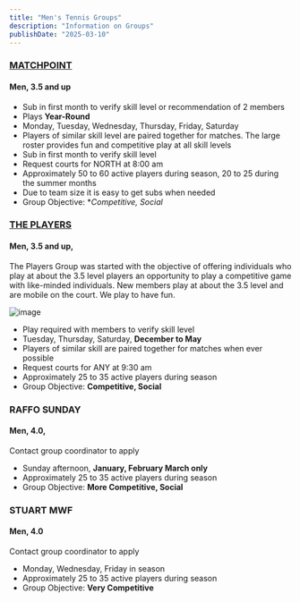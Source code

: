 ```yaml
---
title: "Men's Tennis Groups"
description: "Information on Groups"
publishDate: "2025-03-10"
---
```


### [MATCHPOINT](/page/groups/matchpoint/info)

#### **Men, 3.5 and up**

* Sub in first month to verify skill level or recommendation of 2 members
* Plays **Year-Round**
* Monday, Tuesday, Wednesday, Thursday, Friday, Saturday
* Players of similar skill level are paired together for matches.  The large roster provides fun and competitive play at all skill levels
* Sub in first month to verify skill level
* Request courts for NORTH at 8:00 am
* Approximately  50 to 60 active players during season, 20 to 25 during the summer months
* Due to team size it is easy to get subs when needed
* Group Objective: **Competitive, Social*

### [THE PLAYERS](/page/groups/players/info)

#### **Men, 3.5 and up,**

The Players Group was started with the objective of offering individuals who play at about the 3.5 level players an opportunity to play a competitive game with like-minded individuals.  New members play at about the 3.5 level and are mobile on the court. We play to have fun.

![image](https://github.com/user-attachments/assets/517a4973-d4dc-46f0-9523-5037e78a5df4)

* Play required with members to verify skill level
* Tuesday, Thursday, Saturday, **December to May**
* Players of similar skill are paired together for matches when ever possible
* Request courts for ANY at 9:30 am
* Approximately  25 to 35 active players during season
* Group Objective: **Competitive, Social**

### RAFFO SUNDAY

#### **Men, 4.0,**

Contact group coordinator to apply

* Sunday afternoon, **January, February March only**
* Approximately  25 to 35 active players during season
* Group Objective: **More Competitive, Social**

### STUART MWF

#### **Men, 4.0**

Contact group coordinator to apply

* Monday, Wednesday, Friday in season
* Approximately  25 to 35 active players during season
* Group Objective: **Very Competitive**
